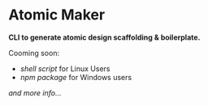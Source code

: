 # Atomic Maker

**CLI to generate atomic design scaffolding & boilerplate.**

Cooming soon:
* *shell script* for Linux Users
* *npm package* for Windows users

*and more info...*

